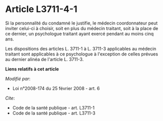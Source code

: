 # Article L3711-4-1

Si la personnalité du condamné le justifie, le médecin coordonnateur peut inviter celui-ci à choisir, soit en plus du médecin
traitant, soit à la place de ce dernier, un psychologue traitant ayant exercé pendant au moins cinq ans. 

Les dispositions des articles L. 3711-1 à L. 3711-3 applicables au médecin traitant sont applicables à ce psychologue à
l'exception de celles prévues au dernier alinéa de l'article L. 3711-3.

**Liens relatifs à cet article**

_Modifié par_:

  - Loi n°2008-174 du 25 février 2008 - art. 6

_Cite_:

  - Code de la santé publique - art. L3711-1
  - Code de la santé publique - art. L3711-3
